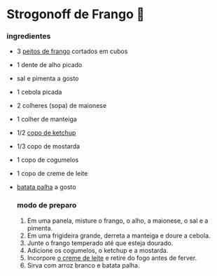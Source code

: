 # Strogonoff de Frango :chicken:

### ingredientes

- 3 [peitos de frango](https://www.tudogostoso.com.br/receita/10254-fricasse-de-frango.html) cortados em cubos

- 1 dente de alho picado

- sal e pimenta a gosto

- 1 cebola picada

- 2 colheres (sopa) de maionese

- 1 colher de manteiga

- 1/2 [copo de ketchup](https://blog.tudogostoso.com.br/cardapios/ketchup-caseiro/)

- 1/3 copo de mostarda

- 1 copo de cogumelos

- 1 copo de creme de leite

- [batata palha](https://blog.tudogostoso.com.br/cardapios/receitas-faceis/receitas-com-batata-palha/) a gosto

  ### modo de preparo

  1. Em uma panela, misture o frango, o alho, a maionese, o sal e a pimenta.
  2. Em uma frigideira grande, derreta a manteiga e doure a cebola.
  3. Junte o frango temperado até que esteja dourado.
  4. Adicione os cogumelos, o ketchup e a mostarda.
  5. Incorpore [o creme de leite](https://blog.tudogostoso.com.br/dicas-de-cozinha/creme-de-leite-fresco-caseiro-de-caixinha-e-mais/) e retire do fogo antes de ferver.
  6. Sirva com arroz branco e batata palha.

  ### 